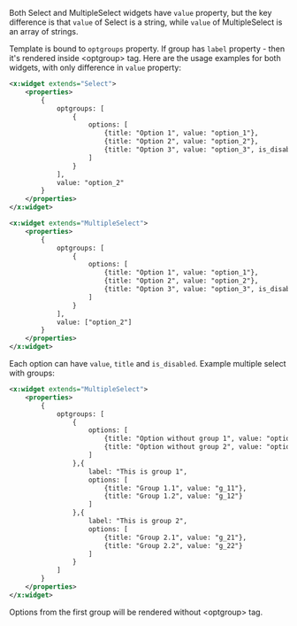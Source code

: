 
Both Select and MultipleSelect widgets have `value` property, but the key difference is that `value` of Select 
is a string, while `value` of MultipleSelect is an array of strings.

Template is bound to `optgroups` property. If group has `label` property - then it's rendered inside &lt;optgroup&gt; tag.
Here are the usage examples for both widgets, with only difference in `value` property:

```xml
<x:widget extends="Select">
	<properties>
		{
			optgroups: [
				{
					options: [
						{title: "Option 1", value: "option_1"},
						{title: "Option 2", value: "option_2"},
						{title: "Option 3", value: "option_3", is_disabled: true}
					]
				}
			],
			value: "option_2"
		}
	</properties>
</x:widget>

<x:widget extends="MultipleSelect">
	<properties>
		{
			optgroups: [
				{
					options: [
						{title: "Option 1", value: "option_1"},
						{title: "Option 2", value: "option_2"},
						{title: "Option 3", value: "option_3", is_disabled: true}
					]
				}
			],
			value: ["option_2"]
		}
	</properties>
</x:widget>
```

Each option can have `value`, `title` and `is_disabled`. 
Example multiple select with groups:

```xml
<x:widget extends="MultipleSelect">
	<properties>
		{
			optgroups: [
				{
					options: [
						{title: "Option without group 1", value: "option_1"},
						{title: "Option without group 2", value: "option_2"}
					]
				},{
					label: "This is group 1",
					options: [
						{title: "Group 1.1", value: "g_11"},
						{title: "Group 1.2", value: "g_12"}
					]
				},{
					label: "This is group 2",
					options: [
						{title: "Group 2.1", value: "g_21"},
						{title: "Group 2.2", value: "g_22"}
					]
				}
			]
		}
	</properties>
</x:widget>
```

Options from the first group will be rendered without &lt;optgroup&gt; tag.
